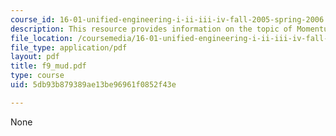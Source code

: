 ```yaml
---
course_id: 16-01-unified-engineering-i-ii-iii-iv-fall-2005-spring-2006
description: This resource provides information on the topic of Momentum Theorem Applications.
file_location: /coursemedia/16-01-unified-engineering-i-ii-iii-iv-fall-2005-spring-2006/5db93b879389ae13be96961f0852f43e_f9_mud.pdf
file_type: application/pdf
layout: pdf
title: f9_mud.pdf
type: course
uid: 5db93b879389ae13be96961f0852f43e

---
```

None